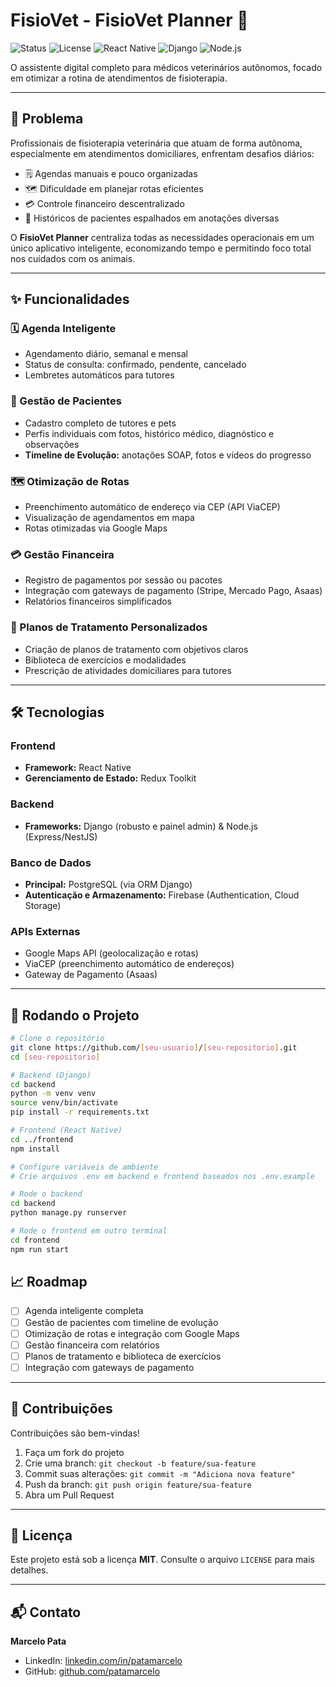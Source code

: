 # FisioVet - FisioVet Planner 🐾

![Status](https://img.shields.io/badge/status-em%20desenvolvimento-yellow) ![License](https://img.shields.io/badge/license-MIT-blue) ![React Native](https://img.shields.io/badge/React_Native-0.71-blue) ![Django](https://img.shields.io/badge/Django-4.2-green) ![Node.js](https://img.shields.io/badge/Node.js-20.0-green)

O assistente digital completo para médicos veterinários autônomos, focado em otimizar a rotina de atendimentos de fisioterapia.

---

## 🎯 Problema

Profissionais de fisioterapia veterinária que atuam de forma autônoma, especialmente em atendimentos domiciliares, enfrentam desafios diários:

- 🗒️ Agendas manuais e pouco organizadas  
- 🗺️ Dificuldade em planejar rotas eficientes  
- 💳 Controle financeiro descentralizado  
- 🐶 Históricos de pacientes espalhados em anotações diversas  

O **FisioVet Planner** centraliza todas as necessidades operacionais em um único aplicativo inteligente, economizando tempo e permitindo foco total nos cuidados com os animais.

---

## ✨ Funcionalidades

### 🗓️ Agenda Inteligente
- Agendamento diário, semanal e mensal  
- Status de consulta: confirmado, pendente, cancelado  
- Lembretes automáticos para tutores  

### 🐾 Gestão de Pacientes
- Cadastro completo de tutores e pets  
- Perfis individuais com fotos, histórico médico, diagnóstico e observações  
- **Timeline de Evolução:** anotações SOAP, fotos e vídeos do progresso  

### 🗺️ Otimização de Rotas
- Preenchimento automático de endereço via CEP (API ViaCEP)  
- Visualização de agendamentos em mapa  
- Rotas otimizadas via Google Maps  

### 💳 Gestão Financeira
- Registro de pagamentos por sessão ou pacotes  
- Integração com gateways de pagamento (Stripe, Mercado Pago, Asaas)  
- Relatórios financeiros simplificados  

### 💪 Planos de Tratamento Personalizados
- Criação de planos de tratamento com objetivos claros  
- Biblioteca de exercícios e modalidades  
- Prescrição de atividades domiciliares para tutores  

---

## 🛠️ Tecnologias

### Frontend
- **Framework:** React Native  
- **Gerenciamento de Estado:** Redux Toolkit  

### Backend
- **Frameworks:** Django (robusto e painel admin) & Node.js (Express/NestJS)  

### Banco de Dados
- **Principal:** PostgreSQL (via ORM Django)  
- **Autenticação e Armazenamento:** Firebase (Authentication, Cloud Storage)  

### APIs Externas
- Google Maps API (geolocalização e rotas)  
- ViaCEP (preenchimento automático de endereços)  
- Gateway de Pagamento (Asaas)  

---

## 🚀 Rodando o Projeto

```bash
# Clone o repositório
git clone https://github.com/[seu-usuario]/[seu-repositorio].git
cd [seu-repositorio]

# Backend (Django)
cd backend
python -m venv venv
source venv/bin/activate
pip install -r requirements.txt

# Frontend (React Native)
cd ../frontend
npm install

# Configure variáveis de ambiente
# Crie arquivos .env em backend e frontend baseados nos .env.example

# Rode o backend
cd backend
python manage.py runserver

# Rode o frontend em outro terminal
cd frontend
npm run start

```


## 📈 Roadmap

- [ ] Agenda inteligente completa
- [ ] Gestão de pacientes com timeline de evolução
- [ ] Otimização de rotas e integração com Google Maps
- [ ] Gestão financeira com relatórios
- [ ] Planos de tratamento e biblioteca de exercícios
- [ ] Integração com gateways de pagamento

---

## 🤝 Contribuições

Contribuições são bem-vindas!  

1. Faça um fork do projeto  
2. Crie uma branch: `git checkout -b feature/sua-feature`  
3. Commit suas alterações: `git commit -m "Adiciona nova feature"`  
4. Push da branch: `git push origin feature/sua-feature`  
5. Abra um Pull Request  

---

## 📄 Licença

Este projeto está sob a licença **MIT**. Consulte o arquivo `LICENSE` para mais detalhes.

---

## 📬 Contato

**Marcelo Pata**  
- LinkedIn: [linkedin.com/in/patamarcelo](https://linkedin.com/in/patamarcelo)  
- GitHub: [github.com/patamarcelo](https://github.com/patamarcelo)

